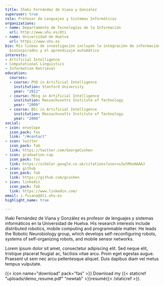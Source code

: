 ```yaml
---
title: Iñaki Fernández de Viana y Gonzalez
superuser: true
role: Profesor de Lenguajes y Sistemas Informáticos
organizations:
- name: Departamento de Tecnologías de la Información
  url: http://www.uhu.es/dti
- name: Universidad de Huelva
  url: https://www.uhu.es
bio: Mis lineas de investigación incluyen la integración de información, los algoritmos
  bioinspirados y el aprendizaje automático
interests:
- Artificial Intelligence
- Computational Linguistics
- Information Retrieval
education:
  courses:
  - course: PhD in Artificial Intelligence
    institution: Stanford University
    year: "2012"
  - course: MEng in Artificial Intelligence
    institution: Massachusetts Institute of Technology
    year: "2009"
  - course: BSc in Artificial Intelligence
    institution: Massachusetts Institute of Technology
    year: "2008"
social:
- icon: envelope
  icon_pack: fas
  link: "/#contact"
- icon: twitter
  icon_pack: fab
  link: https://twitter.com/GeorgeCushen
- icon: graduation-cap
  icon_pack: fas
  link: https://scholar.google.co.uk/citations?user=sIwtMXoAAAAJ
- icon: github
  icon_pack: fab
  link: https://github.com/gcushen
- icon: linkedin
  icon_pack: fab
  link: https://www.linkedin.com/
email: i.fviana@dti.uhu.es
highlight_name: true

---
```

Iñaki Fernández de Viana y González es profesor de lenguajes y sistemas informáticos en la Universidad de Huelva. His research interests include distributed robotics, mobile computing and programmable matter. He leads the Robotic Neurobiology group, which develops self-reconfiguring robots, systems of self-organizing robots, and mobile sensor networks.

Lorem ipsum dolor sit amet, consectetur adipiscing elit. Sed neque elit, tristique placerat feugiat ac, facilisis vitae arcu. Proin eget egestas augue. Praesent ut sem nec arcu pellentesque aliquet. Duis dapibus diam vel metus tempus vulputate.

{{< icon name="download" pack="fas" >}} Download my {{< staticref "uploads/demo_resume.pdf" "newtab" >}}resumé{{< /staticref >}}.